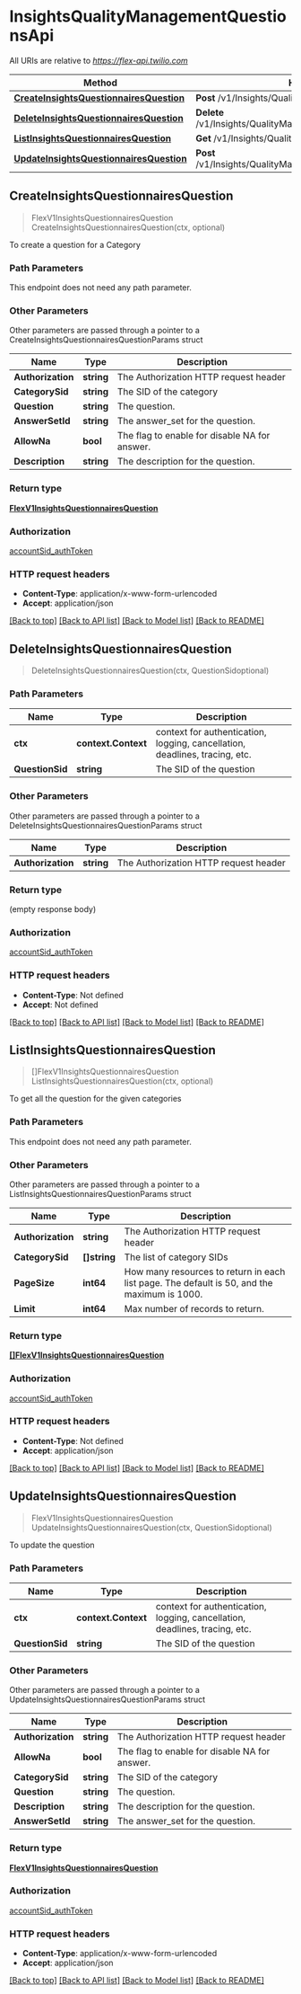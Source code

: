 # InsightsQualityManagementQuestionsApi

All URIs are relative to *https://flex-api.twilio.com*

Method | HTTP request | Description
------------- | ------------- | -------------
[**CreateInsightsQuestionnairesQuestion**](InsightsQualityManagementQuestionsApi.md#CreateInsightsQuestionnairesQuestion) | **Post** /v1/Insights/QualityManagement/Questions | 
[**DeleteInsightsQuestionnairesQuestion**](InsightsQualityManagementQuestionsApi.md#DeleteInsightsQuestionnairesQuestion) | **Delete** /v1/Insights/QualityManagement/Questions/{QuestionSid} | 
[**ListInsightsQuestionnairesQuestion**](InsightsQualityManagementQuestionsApi.md#ListInsightsQuestionnairesQuestion) | **Get** /v1/Insights/QualityManagement/Questions | 
[**UpdateInsightsQuestionnairesQuestion**](InsightsQualityManagementQuestionsApi.md#UpdateInsightsQuestionnairesQuestion) | **Post** /v1/Insights/QualityManagement/Questions/{QuestionSid} | 



## CreateInsightsQuestionnairesQuestion

> FlexV1InsightsQuestionnairesQuestion CreateInsightsQuestionnairesQuestion(ctx, optional)



To create a question for a Category

### Path Parameters

This endpoint does not need any path parameter.

### Other Parameters

Other parameters are passed through a pointer to a CreateInsightsQuestionnairesQuestionParams struct


Name | Type | Description
------------- | ------------- | -------------
**Authorization** | **string** | The Authorization HTTP request header
**CategorySid** | **string** | The SID of the category
**Question** | **string** | The question.
**AnswerSetId** | **string** | The answer_set for the question.
**AllowNa** | **bool** | The flag to enable for disable NA for answer.
**Description** | **string** | The description for the question.

### Return type

[**FlexV1InsightsQuestionnairesQuestion**](FlexV1InsightsQuestionnairesQuestion.md)

### Authorization

[accountSid_authToken](../README.md#accountSid_authToken)

### HTTP request headers

- **Content-Type**: application/x-www-form-urlencoded
- **Accept**: application/json

[[Back to top]](#) [[Back to API list]](../README.md#documentation-for-api-endpoints)
[[Back to Model list]](../README.md#documentation-for-models)
[[Back to README]](../README.md)


## DeleteInsightsQuestionnairesQuestion

> DeleteInsightsQuestionnairesQuestion(ctx, QuestionSidoptional)





### Path Parameters


Name | Type | Description
------------- | ------------- | -------------
**ctx** | **context.Context** | context for authentication, logging, cancellation, deadlines, tracing, etc.
**QuestionSid** | **string** | The SID of the question

### Other Parameters

Other parameters are passed through a pointer to a DeleteInsightsQuestionnairesQuestionParams struct


Name | Type | Description
------------- | ------------- | -------------
**Authorization** | **string** | The Authorization HTTP request header

### Return type

 (empty response body)

### Authorization

[accountSid_authToken](../README.md#accountSid_authToken)

### HTTP request headers

- **Content-Type**: Not defined
- **Accept**: Not defined

[[Back to top]](#) [[Back to API list]](../README.md#documentation-for-api-endpoints)
[[Back to Model list]](../README.md#documentation-for-models)
[[Back to README]](../README.md)


## ListInsightsQuestionnairesQuestion

> []FlexV1InsightsQuestionnairesQuestion ListInsightsQuestionnairesQuestion(ctx, optional)



To get all the question for the given categories

### Path Parameters

This endpoint does not need any path parameter.

### Other Parameters

Other parameters are passed through a pointer to a ListInsightsQuestionnairesQuestionParams struct


Name | Type | Description
------------- | ------------- | -------------
**Authorization** | **string** | The Authorization HTTP request header
**CategorySid** | **[]string** | The list of category SIDs
**PageSize** | **int64** | How many resources to return in each list page. The default is 50, and the maximum is 1000.
**Limit** | **int64** | Max number of records to return.

### Return type

[**[]FlexV1InsightsQuestionnairesQuestion**](FlexV1InsightsQuestionnairesQuestion.md)

### Authorization

[accountSid_authToken](../README.md#accountSid_authToken)

### HTTP request headers

- **Content-Type**: Not defined
- **Accept**: application/json

[[Back to top]](#) [[Back to API list]](../README.md#documentation-for-api-endpoints)
[[Back to Model list]](../README.md#documentation-for-models)
[[Back to README]](../README.md)


## UpdateInsightsQuestionnairesQuestion

> FlexV1InsightsQuestionnairesQuestion UpdateInsightsQuestionnairesQuestion(ctx, QuestionSidoptional)



To update the question

### Path Parameters


Name | Type | Description
------------- | ------------- | -------------
**ctx** | **context.Context** | context for authentication, logging, cancellation, deadlines, tracing, etc.
**QuestionSid** | **string** | The SID of the question

### Other Parameters

Other parameters are passed through a pointer to a UpdateInsightsQuestionnairesQuestionParams struct


Name | Type | Description
------------- | ------------- | -------------
**Authorization** | **string** | The Authorization HTTP request header
**AllowNa** | **bool** | The flag to enable for disable NA for answer.
**CategorySid** | **string** | The SID of the category
**Question** | **string** | The question.
**Description** | **string** | The description for the question.
**AnswerSetId** | **string** | The answer_set for the question.

### Return type

[**FlexV1InsightsQuestionnairesQuestion**](FlexV1InsightsQuestionnairesQuestion.md)

### Authorization

[accountSid_authToken](../README.md#accountSid_authToken)

### HTTP request headers

- **Content-Type**: application/x-www-form-urlencoded
- **Accept**: application/json

[[Back to top]](#) [[Back to API list]](../README.md#documentation-for-api-endpoints)
[[Back to Model list]](../README.md#documentation-for-models)
[[Back to README]](../README.md)

